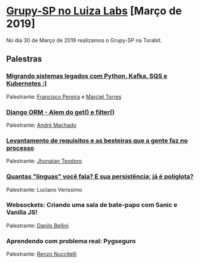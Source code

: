 # [Grupy-SP no Luiza Labs][0] [Março de 2019]

No dia 30 de Março de 2019 realizamos o Grupy-SP na Torabit.


## Palestras

### [Migrando sistemas legados com Python, Kafka, SQS e Kubernetes :)][1]

Palestrante: [Francisco Pereira](https://github.com/shikow) e [Marciel Torres](https://github.com/marcieltorres)

### [Django ORM - Alem do get() e filter()][2]

Palestrante: [André Machado][3]

### [Levantamento de requisitos e as besteiras que a gente faz no processo][5]

Palestrante: [Jhonatan Teodoro](https://github.com/jhonatanlteodoro)

### [Quantas "línguas" você fala? E sua persistência; já é poliglota?][4]

Palestrante: Luciano Verissimo

### Websockets: Criando uma sala de bate-papo com Sanic e Vanilla JS!

Palestrante: [Danilo Bellini](https://github.com/danilobellini)

### Aprendendo com problema real: Pygseguro

Palestrante: [Renzo Nuccitelli](https://github.com/renzon)




[0]: https://www.meetup.com/pt-BR/Grupy-SP/events/259342871/
[1]: https://docs.google.com/presentation/d/1EmsjjP8uYhbRKUJ7rQCj-c_LfDfwjw49i4F1xEmGd0I/edit#slide=id.p4
[2]: https://speakerdeck.com/andresmachado/django-orm-alem-do-get-e-filter
[3]: https://github.com/andresmachado
[4]: https://github.com/grupy-sp/encontros/blob/master/slides/persistencia-poliglota-v1.2-grupy_20190330.pdf
[5]: https://docs.google.com/presentation/d/1fTALATvrUQfhYYLELyfaMtAl-cb3AIXDLwvxylN9SM0/edit#slide=id.p